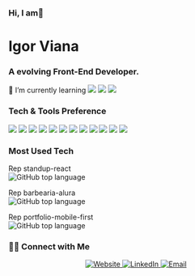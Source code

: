 ### Hi, I am👋
# Igor Viana
### A evolving Front-End Developer.

🌱 I’m currently learning 
<img src ="https://img.shields.io/badge/-HTML5-E34F26?style=flat&logo=html5&logoColor=white"> 
<img src = "https://img.shields.io/badge/-CSS3-1572B6?style=flat&logo=css3&logoColor=white"> 
<img src="https://img.shields.io/badge/-JavaScript-eed718?style=flat&logo=javascript&logoColor=ffffff">

### Tech & Tools Preference

<img src ="https://img.shields.io/badge/-HTML5-E34F26?style=flat&logo=html5&logoColor=white"> <img src ="https://img.shields.io/badge/-CSS3-1572B6?style=flat&logo=css3&logoColor=white"> <img src="https://img.shields.io/badge/-Bootstrap-563D7C?style=flat&logo=bootstrap&logoColor=white"> <img src="https://img.shields.io/badge/-JavaScript-eed718?style=flat&logo=javascript&logoColor=ffffff"> <img src="https://img.shields.io/badge/-Sass-cc6699?style=flat&logo=sass&logoColor=ffffff"> <img src="https://img.shields.io/badge/-React-000000?style=flat&logo=react&logoColor=00c8ff"> <img src="https://img.shields.io/badge/-MySQL-F29111?style=flat&logo=mysql&logoColor=FFFFFF"> <img src="https://img.shields.io/badge/-Node.js-3C873A?style=flat&logo=Node.js&logoColor=white"> <img src="http://img.shields.io/badge/-Git-F1502F?style=flat&logo=git&logoColor=FFFFFF"> <img src="http://img.shields.io/badge/-Github-000000?style=flat&logo=github&logoColor=FFFFFF"> <img src="http://img.shields.io/badge/-VS%20Code-007ACC?style=flat&logo=visual%20studio%20code&logoColor=white"> <img src="http://img.shields.io/badge/-Vercel-black?style=flat&logo=vercel&logoColor=white">

### Most Used Tech
Rep standup-react  
![GitHub top language](https://img.shields.io/github/languages/top/igorvfdev/standup-react?style=plastic)

Rep barbearia-alura  
![GitHub top language](https://img.shields.io/github/languages/top/igorvfdev/barbearia-alura)

Rep portfolio-mobile-first  
![GitHub top language](https://img.shields.io/github/languages/top/igorvfdev/portfolio-mobile-first)

<h3> 🤝🏻 Connect with Me </h3>

<p align="center">
<a href="https://igorviana.com.br" target="_blank">
  <img alt="Website" src="https://img.shields.io/badge/Website-www.igorviana.com.br-blue?style=flat&logo=google-chrome">
  </a>
<a href="https://www.linkedin.com/in/igorvianaf/" target="_blank">
  <img alt="LinkedIn" src="https://img.shields.io/badge/LinkedIn-@igorvianaf-blue?style=flat&logo=linkedin">
  </a>
<a href="mailto:igorxvii020@gmail.com">
  <img alt="Email" src="https://img.shields.io/badge/Email-igorxvii020@gmail.com-blue?style=flat&logo=gmail">
  </a>
</p>
